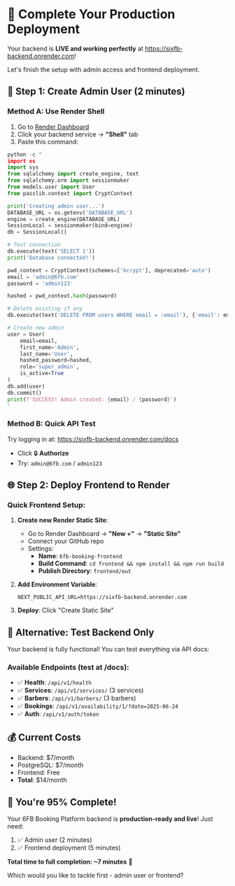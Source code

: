 # 🚀 Complete Your Production Deployment

Your backend is **LIVE and working perfectly** at https://sixfb-backend.onrender.com!

Let's finish the setup with admin access and frontend deployment.

## 🔧 **Step 1: Create Admin User (2 minutes)**

### **Method A: Use Render Shell**
1. Go to [Render Dashboard](https://dashboard.render.com)
2. Click your backend service → **"Shell"** tab
3. Paste this command:

```python
python -c "
import os
import sys
from sqlalchemy import create_engine, text
from sqlalchemy.orm import sessionmaker
from models.user import User
from passlib.context import CryptContext

print('Creating admin user...')
DATABASE_URL = os.getenv('DATABASE_URL')
engine = create_engine(DATABASE_URL)
SessionLocal = sessionmaker(bind=engine)
db = SessionLocal()

# Test connection
db.execute(text('SELECT 1'))
print('Database connected!')

pwd_context = CryptContext(schemes=['bcrypt'], deprecated='auto')
email = 'admin@6fb.com'
password = 'admin123'

hashed = pwd_context.hash(password)

# Delete existing if any
db.execute(text('DELETE FROM users WHERE email = :email'), {'email': email})

# Create new admin
user = User(
    email=email,
    first_name='Admin',
    last_name='User',
    hashed_password=hashed,
    role='super_admin',
    is_active=True
)
db.add(user)
db.commit()
print(f'SUCCESS! Admin created: {email} / {password}')
"
```

### **Method B: Quick API Test**
Try logging in at: https://sixfb-backend.onrender.com/docs
- Click 🔒 **Authorize**
- Try: `admin@6fb.com` / `admin123`

## 🌐 **Step 2: Deploy Frontend to Render**

### **Quick Frontend Setup:**
1. **Create new Render Static Site**:
   - Go to Render Dashboard → **"New +"** → **"Static Site"**
   - Connect your GitHub repo
   - Settings:
     - **Name**: `6fb-booking-frontend`
     - **Build Command**: `cd frontend && npm install && npm run build`
     - **Publish Directory**: `frontend/out`

2. **Add Environment Variable**:
   ```
   NEXT_PUBLIC_API_URL=https://sixfb-backend.onrender.com
   ```

3. **Deploy**: Click "Create Static Site"

## 🎯 **Alternative: Test Backend Only**

Your backend is fully functional! You can test everything via API docs:

### **Available Endpoints** (test at /docs):
- ✅ **Health**: `/api/v1/health`
- ✅ **Services**: `/api/v1/services/` (3 services)
- ✅ **Barbers**: `/api/v1/barbers/` (3 barbers)
- ✅ **Bookings**: `/api/v1/availability/1/?date=2025-06-24`
- ✅ **Auth**: `/api/v1/auth/token`

## 💰 **Current Costs**
- Backend: $7/month
- PostgreSQL: $7/month
- Frontend: Free
- **Total**: $14/month

## 🎉 **You're 95% Complete!**

Your 6FB Booking Platform backend is **production-ready and live**! Just need:
1. ✅ Admin user (2 minutes)
2. ✅ Frontend deployment (5 minutes)

**Total time to full completion: ~7 minutes** 🚀

Which would you like to tackle first - admin user or frontend?
